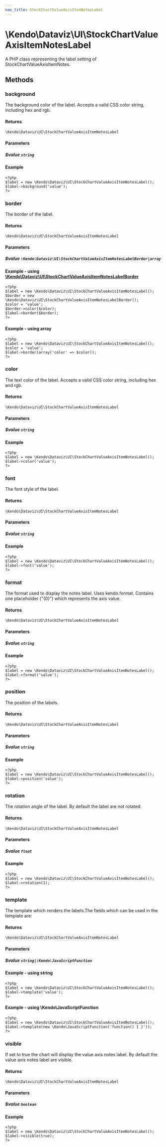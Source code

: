 ```yaml
---
nav_title: StockChartValueAxisItemNotesLabel
---
```


# \Kendo\Dataviz\UI\StockChartValueAxisItemNotesLabel

A PHP class representing the label setting of StockChartValueAxisItemNotes.


## Methods

### background
The background color of the label. Accepts a valid CSS color string, including hex and rgb.

#### Returns
`\Kendo\Dataviz\UI\StockChartValueAxisItemNotesLabel`

#### Parameters

##### $value `string`



#### Example 
    <?php
    $label = new \Kendo\Dataviz\UI\StockChartValueAxisItemNotesLabel();
    $label->background('value');
    ?>

### border

The border of the label.

#### Returns
`\Kendo\Dataviz\UI\StockChartValueAxisItemNotesLabel`

#### Parameters

##### $value `\Kendo\Dataviz\UI\StockChartValueAxisItemNotesLabelBorder|array`


#### Example - using [\Kendo\Dataviz\UI\StockChartValueAxisItemNotesLabelBorder](/kendo-ui/api/wrappers/php/Kendo/Dataviz/UI/StockChartValueAxisItemNotesLabelBorder)
    <?php
    $label = new \Kendo\Dataviz\UI\StockChartValueAxisItemNotesLabel();
    $border = new \Kendo\Dataviz\UI\StockChartValueAxisItemNotesLabelBorder();
    $color = 'value';
    $border->color($color);
    $label->border($border);
    ?>

#### Example - using array

    <?php
    $label = new \Kendo\Dataviz\UI\StockChartValueAxisItemNotesLabel();
    $color = 'value';
    $label->border(array('color' => $color));
    ?>

### color
The text color of the label. Accepts a valid CSS color string, including hex and rgb.

#### Returns
`\Kendo\Dataviz\UI\StockChartValueAxisItemNotesLabel`

#### Parameters

##### $value `string`



#### Example 
    <?php
    $label = new \Kendo\Dataviz\UI\StockChartValueAxisItemNotesLabel();
    $label->color('value');
    ?>

### font
The font style of the label.

#### Returns
`\Kendo\Dataviz\UI\StockChartValueAxisItemNotesLabel`

#### Parameters

##### $value `string`



#### Example 
    <?php
    $label = new \Kendo\Dataviz\UI\StockChartValueAxisItemNotesLabel();
    $label->font('value');
    ?>

### format
The format used to display the notes label. Uses kendo.format. Contains one placeholder ("{0}") which represents the axis value.

#### Returns
`\Kendo\Dataviz\UI\StockChartValueAxisItemNotesLabel`

#### Parameters

##### $value `string`



#### Example 
    <?php
    $label = new \Kendo\Dataviz\UI\StockChartValueAxisItemNotesLabel();
    $label->format('value');
    ?>

### position
The position of the labels.

#### Returns
`\Kendo\Dataviz\UI\StockChartValueAxisItemNotesLabel`

#### Parameters

##### $value `string`



#### Example 
    <?php
    $label = new \Kendo\Dataviz\UI\StockChartValueAxisItemNotesLabel();
    $label->position('value');
    ?>

### rotation
The rotation angle of the label. By default the label are not rotated.

#### Returns
`\Kendo\Dataviz\UI\StockChartValueAxisItemNotesLabel`

#### Parameters

##### $value `float`



#### Example 
    <?php
    $label = new \Kendo\Dataviz\UI\StockChartValueAxisItemNotesLabel();
    $label->rotation(1);
    ?>

### template
The template which renders the labels.The fields which can be used in the template are:

#### Returns
`\Kendo\Dataviz\UI\StockChartValueAxisItemNotesLabel`

#### Parameters

##### $value `string|\Kendo\JavaScriptFunction`



#### Example  - using string
    <?php
    $label = new \Kendo\Dataviz\UI\StockChartValueAxisItemNotesLabel();
    $label->template('value');
    ?>

#### Example  - using \Kendo\JavaScriptFunction
    <?php
    $label = new \Kendo\Dataviz\UI\StockChartValueAxisItemNotesLabel();
    $label->template(new \Kendo\JavaScriptFunction('function() { }'));
    ?>

### visible
If set to true the chart will display the value axis notes label. By default the value axis notes label are visible.

#### Returns
`\Kendo\Dataviz\UI\StockChartValueAxisItemNotesLabel`

#### Parameters

##### $value `boolean`



#### Example 
    <?php
    $label = new \Kendo\Dataviz\UI\StockChartValueAxisItemNotesLabel();
    $label->visible(true);
    ?>


